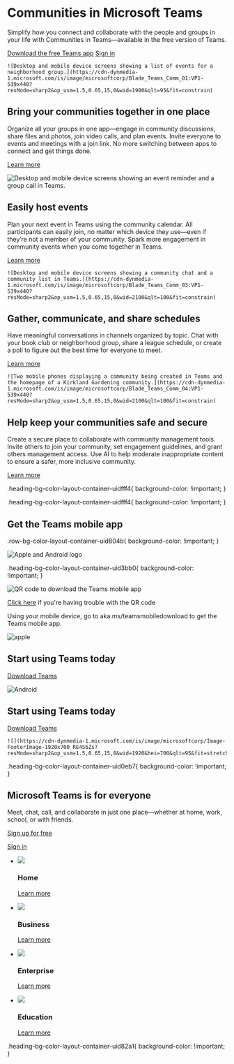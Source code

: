 # Communities in Microsoft Teams

Simplify how you connect and collaborate with the people and groups in your life with Communities in Teams—available in the free version of Teams.

[Download the free Teams app](https://www.microsoft.com/en-us/microsoft-teams/download-app) [Sign in](https://go.microsoft.com/fwlink/p/?LinkID=2163566&clcid=0x409&culture=en-us&country=us)

    ![Desktop and mobile device screens showing a list of events for a neighborhood group.](https://cdn-dynmedia-1.microsoft.com/is/image/microsoftcorp/Blade_Teams_Comm_01:VP1-539x440?resMode=sharp2&op_usm=1.5,0.65,15,0&wid=1900&qlt=95&fit=constrain)

## Bring your communities together in one place

Organize all your groups in one app—engage in community discussions, share files and photos, join video calls, and plan events. Invite everyone to events and meetings with a join link. No more switching between apps to connect and get things done.

[Learn more](https://go.microsoft.com/fwlink/?linkid=2248611&clcid=0x409&culture=en-us&country=us)

![Desktop and mobile device screens showing an event reminder and a group call in Teams.](https://cdn-dynmedia-1.microsoft.com/is/image/microsoftcorp/Blade_Teams_Comm_02?resMode=sharp2&op_usm=1.5,0.65,15,0&wid=2100&qlt=95&fit=constrain)

## Easily host events

Plan your next event in Teams using the community calendar. All participants can easily join, no matter which device they use—even if they’re not a member of your community. Spark more engagement in community events when you come together in Teams.

[Learn more](https://go.microsoft.com/fwlink/?linkid=2248553&clcid=0x409&culture=en-us&country=us)

    ![Desktop and mobile device screens showing a community chat and a community list in Teams.](https://cdn-dynmedia-1.microsoft.com/is/image/microsoftcorp/Blade_Teams_Comm_03:VP1-539x440?resMode=sharp2&op_usm=1.5,0.65,15,0&wid=2100&qlt=100&fit=constrain)

## Gather, communicate, and share schedules

Have meaningful conversations in channels organized by topic. Chat with your book club or neighborhood group, share a league schedule, or create a poll to figure out the best time for everyone to meet.

[Learn more](https://go.microsoft.com/fwlink/?linkid=2248470&clcid=0x409&culture=en-us&country=us)

    ![Two mobile phones displaying a community being created in Teams and the homepage of a Kirkland Gardening community.](https://cdn-dynmedia-1.microsoft.com/is/image/microsoftcorp/Blade_Teams_Comm_04:VP1-539x440?resMode=sharp2&op_usm=1.5,0.65,15,0&wid=2100&qlt=100&fit=constrain)

## Help keep your communities safe and secure

Create a secure place to collaborate with community management tools. Invite others to join your community, set engagement guidelines, and grant others management access. Use AI to help moderate inappropriate content to ensure a safer, more inclusive community.

[Learn more](https://go.microsoft.com/fwlink/?linkid=2248182&clcid=0x409&culture=en-us&country=us)

.heading-bg-color-layout-container-uidfff4{ background-color: !important; }

.heading-bg-color-layout-container-uidfff4{ background-color: !important; }

## Get the Teams mobile app

.row-bg-color-layout-container-uid804b{ background-color: !important; }

 ![Apple and Android logo](https://cdn-dynmedia-1.microsoft.com/is/image/microsoftcorp/icons_0_RE4DSNF?resMode=sharp2&op_usm=1.5,0.65,15,0&wid=77&hei=40&qlt=100&fit=constrain)

.heading-bg-color-layout-container-uid3bb0{ background-color: !important; }

![QR code to download the Teams mobile app](https://cdn-dynmedia-1.microsoft.com/is/image/microsoftcorp/qrcode-new?resMode=sharp2&op_usm=1.5,0.65,15,0&wid=120&hei=120&qlt=100&fit=constrain)

[Click here](https://www.microsoft.com/en-us/microsoft-teams/communities#) if you're having trouble with the QR code

Using your mobile device, go to aka.ms/teamsmobiledownload to get the Teams mobile app.

![apple](https://cdn-dynmedia-1.microsoft.com/is/image/microsoftcorp/RWWirh?resMode=sharp2&op_usm=1.5,0.65,15,0&wid=55&hei=67&qlt=100&fmt=png-alpha&fit=constrain)

## Start using Teams today

[Download Teams](https://go.microsoft.com/fwlink/?linkid=2163232&clcid=0x409&culture=en-us&country=us)

![Android](https://cdn-dynmedia-1.microsoft.com/is/image/microsoftcorp/RWWaGH?resMode=sharp2&op_usm=1.5,0.65,15,0&wid=55&hei=67&qlt=100&fmt=png-alpha&fit=constrain)

## Start using Teams today

[Download Teams](https://go.microsoft.com/fwlink/p/?linkid=2085000&clcid=0x409&culture=en-us&country=us)

    ![](https://cdn-dynmedia-1.microsoft.com/is/image/microsoftcorp/Image-FooterImage-1920x700_RE4S6Zs?resMode=sharp2&op_usm=1.5,0.65,15,0&wid=1920&hei=700&qlt=95&fit=stretch)

.heading-bg-color-layout-container-uid0eb7{ background-color: !important; }

## Microsoft Teams is for everyone

Meet, chat, call, and collaborate in just one place—whether at home, work, school, or with friends.

[Sign up for free](https://go.microsoft.com/fwlink/?linkid=2163566&clcid=0x409&culture=en-us&country=us)

[Sign in](https://go.microsoft.com/fwlink/p/?LinkID=2148766&clcid=0x409&culture=en-us&country=us)

- ![](https://cdn-dynmedia-1.microsoft.com/is/content/microsoftcorp/Home-1)
    
    ### Home
    
    [Learn more](https://www.microsoft.com/en-us/microsoft-teams/teams-for-home)
    
- ![](https://cdn-dynmedia-1.microsoft.com/is/content/microsoftcorp/Business)
    
    ### Business
    
    [Learn more](https://www.microsoft.com/en-us/microsoft-teams/small-medium-business?rtc=1)
    
- ![](https://cdn-dynmedia-1.microsoft.com/is/content/microsoftcorp/Enterprise)
    
    ### Enterprise
    
    [Learn more](https://www.microsoft.com/en-us/microsoft-teams/enterprise?rtc=1)
    
- ![](https://cdn-dynmedia-1.microsoft.com/is/content/microsoftcorp/Education)
    
    ### Education
    
    [Learn more](https://www.microsoft.com/en-us/microsoft-teams/education)
    

.heading-bg-color-layout-container-uid82a1{ background-color: !important; }